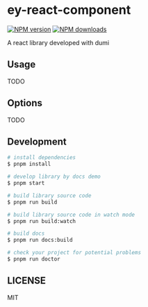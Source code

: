 # ey-react-component

[![NPM version](https://img.shields.io/npm/v/ey-react-component.svg?style=flat)](https://npmjs.org/package/ey-react-component)
[![NPM downloads](http://img.shields.io/npm/dm/ey-react-component.svg?style=flat)](https://npmjs.org/package/ey-react-component)

A react library developed with dumi

## Usage

TODO

## Options

TODO

## Development

```bash
# install dependencies
$ pnpm install

# develop library by docs demo
$ pnpm start

# build library source code
$ pnpm run build

# build library source code in watch mode
$ pnpm run build:watch

# build docs
$ pnpm run docs:build

# check your project for potential problems
$ pnpm run doctor
```

## LICENSE

MIT
